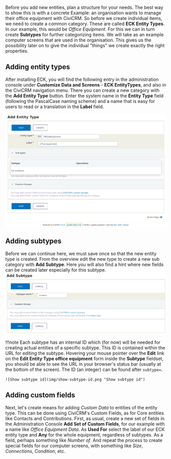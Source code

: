 Before you add new entities, plan a structure for your needs. The best way to
show this is with a concrete Example: an organisation wants to manage their
office equipment with CiviCRM. So before we create individual items, we need to
create a common category. These are called **ECK Entity Types**. In our example,
this would be *Office Equipment*. For this we can in turn create **Subtypes**
for further categorizing items. We will take as an example computer screens that
are used in the organisation. This gives us the possibility later on to give the
individual "things" we create exactly the right properties.

## Adding entity types

After installing ECK, you will find the following entry in the administration
console under **Customize Data and Screens** -
**ECK EntityTypes**, and also in the CiviCRM navigation menu. There you can
create a new category with the **Add Entity Type** button. Enter the system name
in the **Entity Type** field (following the PascalCase naming scheme) and a name
that is easy for users to read or a translation in the **Label** field.

![Add entity type in GUI](img/add-entity-type-01.png "Add entity type in GUI")

## Adding subtypes

Before we can continue here, we must save once so that the new entity type is
created. From the overview edit the new type to create a new sub category
with **Add Subtype**. Here you will also find a hint where new fields can be
created later especially for this subtype.
![Add entity subtype via GUI](img/subtypes.png "Add entity subtype via GUI")

!!!note
    Each subtype has an internal ID which (for now) will be needed for creating
    actual entities of a specific subtype. This ID is contained within the URL
    for editing the subtype. Hovering your mouse pointer over the **Edit** link
    on the **Edit Entity Type office equipment** form inside the **Subtype**
    fieldset, you should be able to see the URL in your browser's status bar
    (usually at the bottom of the screen). The ID (an integer) can be found
    after `subtype=`.
    
    ![Show subtype id](img/show-subtype-id.png "Show subtype id")

## Adding custom fields

Next, let's create means for adding *Custom Data* to entities of the entity
type. This can be done using CiviCRM's Custom Fields, as for Core entities like
Contacts and Contributions. First, as usual, create a new set of fields in the
Administration Console
**Add Set of Custom Fields**, for our example with a name like
*Office Equipment Data*. As **Used For** select the label of our ECK entity type
and **Any** for the whole equipment, regardless of subtypes. As a field, perhaps
something like *Number of*. And repeat the process to create special fields for
our computer screens, with something like *Size*,
*Connections*, *Condition*, etc.
